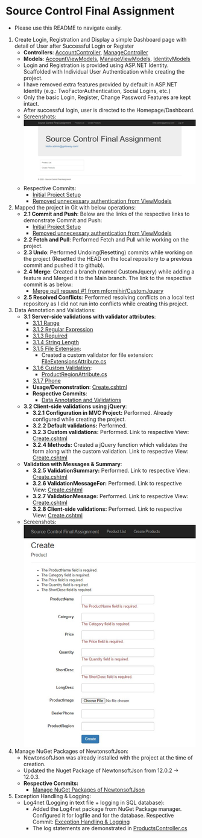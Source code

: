 # Source Control Final Assignment
- Please use this README to navigate easily.
1) Create Login, Registration and Display a simple Dashboard page with detail of User after Successful Login or Register
   - **Controllers**: [AccountController](https://github.com/mformihir/Assignments-Gateway/blob/main/SourceControlFinalAssignment/SourceControlFinalAssignment/Controllers/AccountController.cs), [ManageController](https://github.com/mformihir/Assignments-Gateway/blob/main/SourceControlFinalAssignment/SourceControlFinalAssignment/Controllers/ManageController.cs)
   - **Models**: [AccountViewModels](https://github.com/mformihir/Assignments-Gateway/blob/main/SourceControlFinalAssignment/SourceControlFinalAssignment/Models/AccountViewModels.cs), [ManageViewModels](https://github.com/mformihir/Assignments-Gateway/blob/main/SourceControlFinalAssignment/SourceControlFinalAssignment/Models/ManageViewModels.cs),
   [IdentityModels](https://github.com/mformihir/Assignments-Gateway/blob/main/SourceControlFinalAssignment/SourceControlFinalAssignment/Models/IdentityModels.cs)
   - Login and Registration is provided using ASP.NET Identity. Scaffolded with Individual User Authentication while creating the project.
   - I have removed extra features provided by default in ASP.NET Identity (e.g.: TwoFactorAuthentication, Social Logins, etc.)
   - Only the basic Login, Register, Change Password Features are kept intact.
   - After successful login, user is directed to the Homepage/Dashboard.
   - Screenshots:
   ![Dashboard](https://github.com/mformihir/Assignments-Gateway/blob/main/SourceControlFinalAssignment/Screenshots/Dashboard.jpg?raw=true)
   - Respective Commits: 
     - [Initial Project Setup](https://github.com/mformihir/Assignments-Gateway/commit/0f0cac4bb6eb66724c32b49dfc1a9ebc40f1a836#diff-e9333e2c2795706909323ed133d17980aca9a848dc441d96bdf91824691ad1e8)
     - [Removed unnecessary authentication from ViewModels](https://github.com/mformihir/Assignments-Gateway/commit/82e3f343b15691e083d007b025241f76f9ec5013#diff-e9333e2c2795706909323ed133d17980aca9a848dc441d96bdf91824691ad1e8)
2) Mapped the project in Git with below operations:
   - **2.1 Commit and Push**: Below are the links of the respective links to demonstrate Commit and Push:
     - [Initial Project Setup](https://github.com/mformihir/Assignments-Gateway/commit/0f0cac4bb6eb66724c32b49dfc1a9ebc40f1a836)
     - [Removed unnecessary authentication from ViewModels](https://github.com/mformihir/Assignments-Gateway/commit/82e3f343b15691e083d007b025241f76f9ec5013)
   - **2.2 Fetch and Pull**: Performed Fetch and Pull while working on the project.
   - **2.3 Undo**: Performed Undoing(Resetting) commits while working on the project (Resetted the HEAD on the local repository to a previous commit and pushed it to github).
   - **2.4 Merge**: Created a branch (named CustomJquery) while adding a feature and Merged it to the Main branch. The link to the respective commit is as below:
     - [Merge pull request #1 from mformihir/CustomJquery](https://github.com/mformihir/Assignments-Gateway/commit/86992bf0e97f55ea4189824deaab74208f8f4188)
   - **2.5 Resolved Conflicts**: Performed resolving conflicts on a local test repository as I did not run into conflicts while creating this project.
3) Data Annotation and Validations:
   - **3.1 Server-side validations with validator attributes**: 
     - [3.1.1 Range](https://github.com/mformihir/Assignments-Gateway/blob/e147dc19926bf536068fe518e11e4bd5204466a9/SourceControlFinalAssignment/SourceControlFinalAssignment/Models/Product.cs#L24)
     - [3.1.2 Regular Expression](https://github.com/mformihir/Assignments-Gateway/blob/e147dc19926bf536068fe518e11e4bd5204466a9/SourceControlFinalAssignment/SourceControlFinalAssignment/Models/Product.cs#L18)
     - [3.1.3 Required](https://github.com/mformihir/Assignments-Gateway/blob/e147dc19926bf536068fe518e11e4bd5204466a9/SourceControlFinalAssignment/SourceControlFinalAssignment/Models/Product.cs#L14)
     - [3.1.4 String Length](https://github.com/mformihir/Assignments-Gateway/blob/e147dc19926bf536068fe518e11e4bd5204466a9/SourceControlFinalAssignment/SourceControlFinalAssignment/Models/Product.cs#L28)
     - [3.1.5 File Extension](https://github.com/mformihir/Assignments-Gateway/blob/e147dc19926bf536068fe518e11e4bd5204466a9/SourceControlFinalAssignment/SourceControlFinalAssignment/Models/Product.cs#L38):
       - Created a custom validator for file extension: [FileExtensionsAttribute.cs](https://github.com/mformihir/Assignments-Gateway/blob/main/SourceControlFinalAssignment/SourceControlFinalAssignment/Models/FileExtensionsAttribute.cs)
     - [3.1.6 Custom Validation](https://github.com/mformihir/Assignments-Gateway/blob/e147dc19926bf536068fe518e11e4bd5204466a9/SourceControlFinalAssignment/SourceControlFinalAssignment/Models/Product.cs#L44):
       - [ProductRegionAttribute.cs](https://github.com/mformihir/Assignments-Gateway/blob/main/SourceControlFinalAssignment/SourceControlFinalAssignment/Models/ProductRegionAttribute.cs)
     - [3.1.7 Phone](https://github.com/mformihir/Assignments-Gateway/blob/e147dc19926bf536068fe518e11e4bd5204466a9/SourceControlFinalAssignment/SourceControlFinalAssignment/Models/Product.cs#L41)
     - **Usage/Demonstration**: [Create.cshtml](https://github.com/mformihir/Assignments-Gateway/blob/main/SourceControlFinalAssignment/SourceControlFinalAssignment/Views/Products/Create.cshtml)
     - **Respective Commits**:
       - [Data Annotation and Validations](https://github.com/mformihir/Assignments-Gateway/commit/bc927f0e853e738cb4537108317b25534238c9e9#diff-b0a4b46b8c2733fc2a9d7a442af106ef5e199eb84a57cc68f0bae2ca25b35686)
   - **3.2 Client-side validations using jQuery**:
     - **3.2.1 Configuration in MVC Project:** Performed. Already configured while creating the project.
     - **3.2.2 Default validations:** Performed.
     - **3.2.3 Custom validations:** Performed. Link to respective View: [Create.cshtml](https://github.com/mformihir/Assignments-Gateway/blob/e147dc19926bf536068fe518e11e4bd5204466a9/SourceControlFinalAssignment/SourceControlFinalAssignment/Views/Products/Create.cshtml#L104)
     - **3.2.4 Methods:** Created a jQuery function which validates the form along with the custom validation. Link to respective View: [Create.cshtml](https://github.com/mformihir/Assignments-Gateway/blob/e147dc19926bf536068fe518e11e4bd5204466a9/SourceControlFinalAssignment/SourceControlFinalAssignment/Views/Products/Create.cshtml#L121)
   - **Validation with Messages & Summary**:
     - **3.2.5 ValidationSummary:** Performed. Link to respective View: [Create.cshtml](https://github.com/mformihir/Assignments-Gateway/blob/e147dc19926bf536068fe518e11e4bd5204466a9/SourceControlFinalAssignment/SourceControlFinalAssignment/Views/Products/Create.cshtml#L17)
     - **3.2.6 ValidationMessageFor:** Performed. Link to respective View: [Create.cshtml](https://github.com/mformihir/Assignments-Gateway/blob/e147dc19926bf536068fe518e11e4bd5204466a9/SourceControlFinalAssignment/SourceControlFinalAssignment/Views/Products/Create.cshtml#L30)
     - **3.2.7 ValidationMessage:** Performed. Link to respective View: [Create.cshtml](https://github.com/mformihir/Assignments-Gateway/blob/e147dc19926bf536068fe518e11e4bd5204466a9/SourceControlFinalAssignment/SourceControlFinalAssignment/Views/Products/Create.cshtml#L22)
     - **3.2.8 Client-side validations:** Performed. Link to respective View: [Create.cshtml](https://github.com/mformihir/Assignments-Gateway/blob/e147dc19926bf536068fe518e11e4bd5204466a9/SourceControlFinalAssignment/SourceControlFinalAssignment/Views/Products/Create.cshtml)
   - Screenshots: 
   ![ProductForm](https://github.com/mformihir/Assignments-Gateway/blob/main/SourceControlFinalAssignment/Screenshots/ProductForm.jpg?raw=true)
  1) Manage NuGet Packages of NewtonsoftJson:
     - NewtonsoftJson was already installed with the project at the time of creation.
     - Updated the Nuget Package of NewtonsoftJson from 12.0.2 -> 12.0.3.
     - **Respective Commits:**
       - [Manage NuGet Packages of NewtonsoftJson](https://github.com/mformihir/Assignments-Gateway/commit/d5430105d79f71b9a7df85089118c408f6360909)
  2) Exception Handling & Logging:
     - Log4net (Logging in text file + logging in SQL database):
       - Added the Log4net package from NuGet Package manager. Configured it for logfile and for the database. Respective Commit: [Exception Handling & Logging](https://github.com/mformihir/Assignments-Gateway/commit/db106eab0623a19bb38094ecd681aa986e5b6fb1)
       - The log statements are demonstrated in [ProductsController.cs](https://github.com/mformihir/Assignments-Gateway/blob/db106eab0623a19bb38094ecd681aa986e5b6fb1/SourceControlFinalAssignment/SourceControlFinalAssignment/Controllers/ProductsController.cs#L19)
